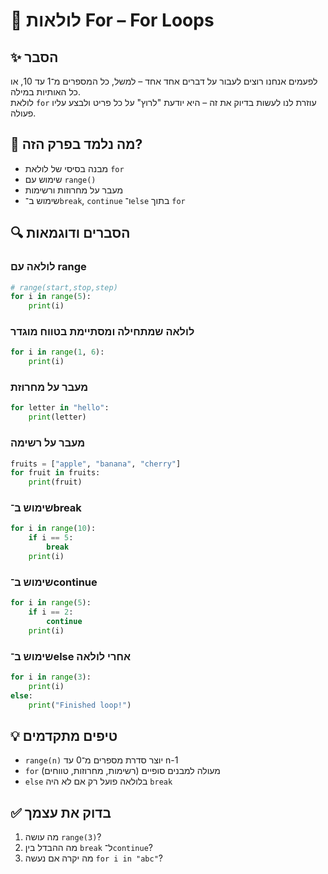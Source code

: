 # 📘 לולאות For – For Loops

## ✨ הסבר 
לפעמים אנחנו רוצים לעבור על דברים אחד אחד – למשל, כל המספרים מ־1 עד 10, או כל האותיות במילה.  
לולאת `for` עוזרת לנו לעשות בדיוק את זה – היא יודעת "לרוץ" על כל פריט ולבצע עליו פעולה.

## 🧠 מה נלמד בפרק הזה?
- מבנה בסיסי של לולאת `for`  
- שימוש עם `range()`  
- מעבר על מחרוזות ורשימות  
- שימוש ב־`break`, `continue` ו־`else` בתוך `for`

## 🔍 הסברים ודוגמאות

### לולאה עם range
```python
# range(start,stop,step)
for i in range(5):
    print(i)
```

### לולאה שמתחילה ומסתיימת בטווח מוגדר
```python
for i in range(1, 6):
    print(i)
```

### מעבר על מחרוזת
```python
for letter in "hello":
    print(letter)
```

### מעבר על רשימה
```python
fruits = ["apple", "banana", "cherry"]
for fruit in fruits:
    print(fruit)
```

### שימוש ב־break
```python
for i in range(10):
    if i == 5:
        break
    print(i)
```

### שימוש ב־continue
```python
for i in range(5):
    if i == 2:
        continue
    print(i)
```

### שימוש ב־else אחרי לולאה
```python
for i in range(3):
    print(i)
else:
    print("Finished loop!")
```

## 💡 טיפים מתקדמים
- `range(n)` יוצר סדרת מספרים מ־0 עד n-1  
- `for` מעולה למבנים סופיים (רשימות, מחרוזות, טווחים)  
- `else` בלולאה פועל רק אם לא היה `break`  

## ✅ בדוק את עצמך
1. מה עושה `range(3)`?  
2. מה ההבדל בין `break` ל־`continue`?  
3. מה יקרה אם נעשה `for i in "abc"`?
